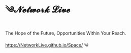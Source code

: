 # ༄𝓝𝓮𝓽𝔀𝓸𝓻𝓴 𝓛𝓲𝓿𝓮 #
The Hope of the Future, 
Opportunities Within Your Reach.

https://NetworkLive.github.io/Space/ ༄